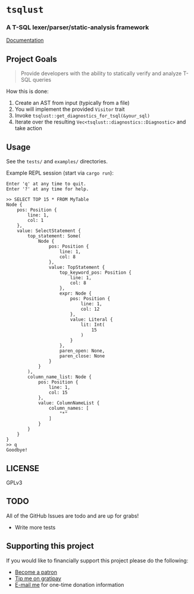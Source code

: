 # `tsqlust`

### A T-SQL lexer/parser/static-analysis framework

[Documentation](https://phrohdoh.github.io/tsqlust/tsqlust/index.html)

## Project Goals

> Provide developers with the ability to statically verify and analyze T-SQL queries

How this is done:

1. Create an AST from input (typically from a file)
2. You will implement the provided `Visitor` trait
3. Invoke `tsqlust::get_diagnostics_for_tsql(&your_sql)`
4. Iterate over the resulting `Vec<tsqlust::diagnostics::Diagnostic>` and take action

## Usage

See the `tests/` and `examples/` directories.

Example REPL session (start via `cargo run`):
```
Enter 'q' at any time to quit.
Enter '?' at any time for help.

>> SELECT TOP 15 * FROM MyTable
Node {
    pos: Position {
        line: 1,
        col: 1
    },
    value: SelectStatement {
        top_statement: Some(
            Node {
                pos: Position {
                    line: 1,
                    col: 8
                },
                value: TopStatement {
                    top_keyword_pos: Position {
                        line: 1,
                        col: 8
                    },
                    expr: Node {
                        pos: Position {
                            line: 1,
                            col: 12
                        },
                        value: Literal {
                            lit: Int(
                                15
                            )
                        }
                    },
                    paren_open: None,
                    paren_close: None
                }
            }
        ),
        column_name_list: Node {
            pos: Position {
                line: 1,
                col: 15
            },
            value: ColumnNameList {
                column_names: [
                    "*"
                ]
            }
        }
    }
}
>> q
Goodbye!
```

## LICENSE

GPLv3

## TODO

All of the GitHub Issues are todo and are up for grabs!

* Write more tests

## Supporting this project

If you would like to financially support this project please do the following:
* [Become a patron](https://www.patreon.com/Phrohdoh)
* [Tip me on gratipay](https://gratipay.com/~Phrohdoh/)
* [E-mail me](mailto:taryn@phrohdoh.com) for one-time donation information